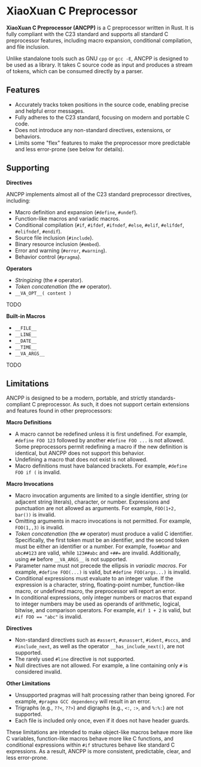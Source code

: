 # XiaoXuan C Preprocessor

**XiaoXuan C Preprocessor (ANCPP)** is a C preprocessor written in Rust. It is fully compliant with the C23 standard and supports all standard C preprocessor features, including macro expansion, conditional compilation, and file inclusion.

Unlike standalone tools such as GNU `cpp` or `gcc -E`, ANCPP is designed to be used as a library. It takes C source code as input and produces a stream of tokens, which can be consumed directly by a parser.

## Features

- Accurately tracks token positions in the source code, enabling precise and helpful error messages.
- Fully adheres to the C23 standard, focusing on modern and portable C code.
- Does not introduce any non-standard directives, extensions, or behaviors.
- Limits some "flex" features to make the preprocessor more predictable and less error-prone (see below for details).

## Supporting

**Directives**

ANCPP implements almost all of the C23 standard preprocessor directives, including:

- Macro definition and expansion (`#define`, `#undef`).
- Function-like macros and variadic macros.
- Conditional compilation (`#if`, `#ifdef`, `#ifndef`, `#else`, `#elif`, `#elifdef`, `#elifndef`, `#endif`).
- Source file inclusion (`#include`).
- Binary resource inclusion (`#embed`).
- Error and warning (`#error`, `#warning`).
- Behavior control (`#pragma`).

**Operators**

- _Stringizing_ (the `#` operator).
- _Token concatenation_ (the `##` operator).
- `__VA_OPT__( content )`

TODO

**Built-in Macros**

- `__FILE__`
- `__LINE__`
- `__DATE__`
- `__TIME__`
- `__VA_ARGS__`

TODO

## Limitations

ANCPP is designed to be a modern, portable, and strictly standards-compliant C preprocessor. As such, it does not support certain extensions and features found in other preprocessors:

**Macro Definitions**

- A macro cannot be redefined unless it is first undefined. For example, `#define FOO 123` followed by another `#define FOO ...` is not allowed. Some preprocessors permit redefining a macro if the new definition is identical, but ANCPP does not support this behavior.
- Undefining a macro that does not exist is not allowed.
- Macro definitions must have balanced brackets. For example, `#define FOO if (` is invalid.

**Macro Invocations**

- Macro invocation arguments are limited to a single identifier, string (or adjacent string literals), character, or number. Expressions and punctuation are not allowed as arguments. For example, `FOO(1+2, bar())` is invalid.
- Omitting arguments in macro invocations is not permitted. For example, `FOO(1,,3)` is invalid.
- _Token concatenation_ (the `##` operator) must produce a valid C identifier. Specifically, the first token must be an identifier, and the second token must be either an identifier or a number. For example, `foo##bar` and `abc##123` are valid, while `123##abc` and `+##=` are invalid. Additionally, using `##` before `__VA_ARGS__` is not supported.
- Parameter name must not precede the ellipsis in _variadic macros_. For example, `#define FOO(...)` is valid, but `#define FOO(args...)` is invalid.
- Conditional expressions must evaluate to an integer value. If the expression is a character, string, floating-point number, function-like macro, or undefined macro, the preprocessor will report an error.
- In conditional expressions, only integer numbers or macros that expand to integer numbers may be used as operands of arithmetic, logical, bitwise, and comparison operators. For example, `#if 1 + 2` is valid, but `#if FOO == "abc"` is invalid.

**Directives**

- Non-standard directives such as `#assert`, `#unassert`, `#ident`, `#sccs`, and `#include_next`, as well as the operator `__has_include_next()`, are not supported.
- The rarely used `#line` directive is not supported.
- Null directives are not allowed. For example, a line containing only `#` is considered invalid.

**Other Limitations**

- Unsupported pragmas will halt processing rather than being ignored. For example, `#pragma GCC dependency` will result in an error.
- Trigraphs (e.g., `??<`, `??>`) and digraphs (e.g., `<:`, `:>`, and `%:%:`) are not supported.
- Each file is included only once, even if it does not have header guards.

These limitations are intended to make object-like macros behave more like C variables, function-like macros behave more like C functions, and conditional expressions within `#if` structures behave like standard C expressions. As a result, ANCPP is more consistent, predictable, clear, and less error-prone.
